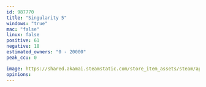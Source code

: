 ```yaml
---
id: 987770
title: "Singularity 5"
windows: "true"
mac: "false"
linux: false
positive: 61
negative: 18
estimated_owners: "0 - 20000"
peak_ccu: 0

image: https://shared.akamai.steamstatic.com/store_item_assets/steam/apps/987770/header.jpg?t=1577097693
opinions:
---
```

